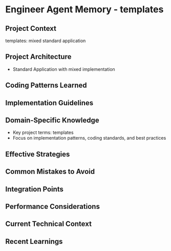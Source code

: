 # Engineer Agent Memory - templates

<!-- MEMORY LIMITS: 8KB max | 10 sections max | 15 items per section -->
<!-- Last Updated: 2025-08-07 18:26:34 | Auto-updated by: engineer -->

## Project Context
templates: mixed standard application

## Project Architecture
- Standard Application with mixed implementation

## Coding Patterns Learned
<!-- Items will be added as knowledge accumulates -->

## Implementation Guidelines
<!-- Items will be added as knowledge accumulates -->

## Domain-Specific Knowledge
<!-- Agent-specific knowledge for templates domain -->
- Key project terms: templates
- Focus on implementation patterns, coding standards, and best practices

## Effective Strategies
<!-- Successful approaches discovered through experience -->

## Common Mistakes to Avoid
<!-- Items will be added as knowledge accumulates -->

## Integration Points
<!-- Items will be added as knowledge accumulates -->

## Performance Considerations
<!-- Items will be added as knowledge accumulates -->

## Current Technical Context
<!-- Items will be added as knowledge accumulates -->

## Recent Learnings
<!-- Most recent discoveries and insights -->
